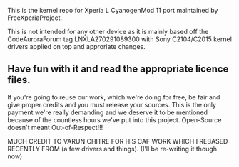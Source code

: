 This is the kernel repo for Xperia L CyanogenMod 11 port maintained by FreeXperiaProject. 

This is not intended for any other device as it is mainly based off the CodeAuroraForum tag LNXLA270291089300 with Sony C2104/C2015 kernel drivers applied on top and approriate changes.

Have fun with it and read the appropriate licence files. 
------------

If you're going to reuse our work, which we're doing for free, be fair and give proper credits and you must release your sources.
This is the only payment we're really demanding and we deserve it to be mentioned because of the countless hours we've put into this project.
Open-Source doesn't meant Out-of-Respect!!!


MUCH CREDIT TO VARUN CHITRE FOR HIS CAF WORK WHICH I REBASED RECENTLY FROM (a few drivers and things). (I'll be re-writing it though now)
